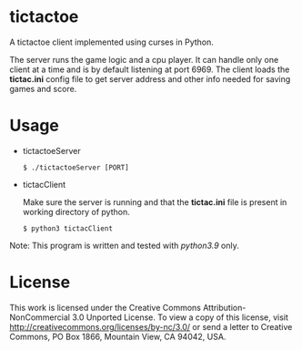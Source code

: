 # tictactoe
A tictactoe client implemented using curses in Python.

The server runs the game logic and a cpu player. It can handle only one client at a time and is by default listening at port 6969. The client loads the **tictac.ini** config file to get server address and other info needed for saving games and score.

# Usage
- tictactoeServer

      $ ./tictactoeServer [PORT]
      
- tictacClient

    Make sure the server is running and that the **tictac.ini** file is present in working directory of python.
    
    ```
    $ python3 tictacClient
    ```
Note: This program is written and tested with *python3.9* only.
 

# License
This work is licensed under the Creative Commons Attribution-NonCommercial 3.0 Unported License. To view a copy of this license, visit http://creativecommons.org/licenses/by-nc/3.0/ or send a letter to Creative Commons, PO Box 1866, Mountain View, CA 94042, USA.

